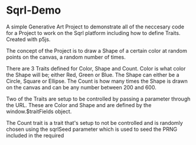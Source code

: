 # Sqrl-Demo
A simple Generative Art Project to demonstrate all of the neccesary code for a Project to work on the Sqrl platform including how to define Traits. Created with p5js.

The concept of the Project is to draw a Shape of a certain color at random points on the canvas, a random number of times.

There are 3 Traits defined for Color, Shape and Count. Color is what color the Shape will be; either Red, Green or Blue. The Shape can either be a Circle, Square or Ellipse. The Count is how many times the Shape is drawn on the canvas and can be any number between 200 and 600.

Two of the Traits are setup to be controlled by passing a parameter through the URL. These are Color and Shape and are defined by the window.$traitFields object.

The Count trait is a trait that's setup to not be controlled and is randomly chosen using the sqrlSeed parameter which is used to seed the PRNG included in the required <script> in the head of the index.html.

The Project is hosted here: https://sqrl-root.s3.filebase.com/sqrl-demo/index.html

The sqrlSeed parameter must always be passed into the URL for the code to work because the PRNG must be seeded with something like this:
https://sqrl-root.s3.filebase.com/sqrl-demo/index.html?sqrlSeed=0123456789ABCDEF
  
If neither of the two parameters for color or shape are passed in, the code chooses a random color and shape from the options Red, Green, Blue and Circle, Square, Ellipse respectively by using the random_choice function of the PRNG which gets seeded by the sqrlSeed parameter.
  
Notice if you pass in a different seed value, a different output is generated, like this:
https://sqrl-root.s3.filebase.com/sqrl-demo/index.html?sqrlSeed=LNaja1cn8cJSmAwgL6ZoV6cfrjP99EMxnm8mptE664DuzUisGwCtjnwbLrfB37SC 

If we pass a color value through the URL like this:
https://sqrl-root.s3.filebase.com/sqrl-demo/index.html?sqrlSeed=123456789ABCDEF&color=Green

The code always outputs a Green colored shape and the Shape and Count traits are still random.

If we pass both color and shape values through the URL like this:
https://sqrl-root.s3.filebase.com/sqrl-demo/index.html?sqrlSeed=123456789ABCDEF&color=Green&shape=Circle

The code always outputs Green colored Circles but the Count trait is still random and can be any number between 200 and 600.


This code demonstrates several requirements for a Project to work on the Sqlr platform including:
<ul>
  <li>how to define contolled Traits with the window.$traitFields object</li>
  <li>how to use conditional logic to look for Trait parameter(s) in the URL and if not found, pick a random value for the Trait</li>
  <li>how to have a Trait that isn't controlled through a parameter and is always random respective to the sqrlSeed</li>
  <li>how to build the window.$traitValues object so the Sqrl platform knows the Traits for each iteration</li>
  <li>how to include the required script in the head of the index.html file</li>
  <li>scripts in the head to properly load dependencies like the p5js.min.js and the style.css files</li>
  <li>how to load the p5js code (sketch.js) in the body of the index.html file</li>
  <li>how to make the output dimensionless or resolution agnostic through the M = SHORT / DEFAULT_SIZE variable and multiplying the shape sizes by M</li>
  </ul>

If you have questions or need help and support, please join our <a href="https://discord.gg/XZ6AqN95" target="_blank">Discord server</a> and seek guideance from the community or team.

